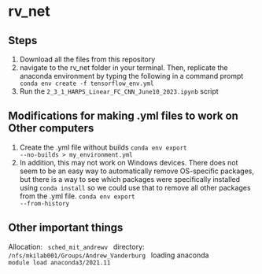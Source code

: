 # rv_net


## Steps
1. Download all the files from this repository
2. navigate to the rv_net folder in your terminal. Then, replicate the anaconda environment by typing the following in a command prompt
<code> conda env create -f tensorflow_env.yml </code>
3. Run the <code>2_3_1_HARPS_Linear_FC_CNN_June10_2023.ipynb</code>  script


## Modifications for making .yml files to work on Other computers
1. Create the .yml file without builds
   <code>conda env export --no-builds > my_environment.yml</code>
2. In addition, this may not work on Windows devices. There does not seem to be an easy way to automatically remove OS-specific packages, but there is a way to see which packages were specifically installed using <code>conda install</code> so we could use that to remove all other packages from the .yml file.
   <code>conda env export --from-history</code>


## Other important things
Allocation: <code> sched_mit_andrewv </code>
directory: <code> /nfs/mkilab001/Groups/Andrew_Vanderburg </code>
loading anaconda <code> module load anaconda3/2021.11 </code>


